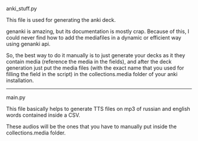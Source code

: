 anki_stuff.py

This file is used for generating the anki deck.

genanki is amazing, but its documentation is mostly crap. Because of this, I could never find
how to add the mediafiles in a dynamic or efficient way using genanki api.

So, the best way to do it manually is to just generate your decks as it they contain media
(reference the media in the fields), and after the deck generation just put the media files
(with the exact name that you used for filling the field in the script) in the collections.media folder
of your anki installation.

---------------------
main.py

This file basically helps to generate TTS files on mp3 of russian and english words
contained inside a CSV.

These audios will be the ones that you have to manually put inside the collections.media
folder.